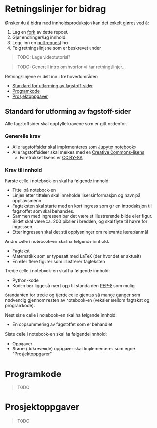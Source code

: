 # Retningslinjer for bidrag

Ønsker du å bidra med innholdsproduksjon kan det enkelt gjøres ved å:

1. Lag en [fork](https://github.com/fagstoff/ProgMod#fork-destination-box) av dette repoet.
1. Gjør endringer/lag innhold.
1. Legg inn en [pull request](https://help.github.com/articles/about-pull-requests/) her.
1. Følg retningslinjene som er beskrevet under

>TODO: Lage videotutorial?

> TODO: Generell intro om hvorfor vi har retningslinjer...

Retningslinjene er delt inn i tre hovedområder:

 * [Standard for utforming av fagstoff-sider](#standard-for-utforming-av-fagstoff-sider)
 * [Programkode](#programkode)
 * [Prosjektoppgaver](#prosjektoppgaver)
 
 
## Standard for utforming av fagstoff-sider

Alle fagstoffsider skal oppfylle kravene som er gitt nedenfor.

### Generelle krav

 * Alle fagstoffsider skal implementeres som [Jupyter notebooks](https://jupyter.org/install.html)
 * Alle fagstoffsideer skal merkes med en [Creative Commons-lisens](https://creativecommons.org/choose/?lang=no)
    * Foretrukket lisens er [CC BY-SA](https://creativecommons.org/licenses/by-sa/4.0/deed.no)

### Krav til innhold

Første celle i notebook-en skal ha følgende innhold:

 * Tittel på notebook-en
 * Linjen etter tittelen skal inneholde lisensinformasjon og navn på opphavsmenn
 * Fagteksten skal starte med en kort ingress som gir en introduksjon til fagstoffet som skal behandles.
 * Sammen med ingressen bør det være et illustrerende bilde eller figur. Bildet skal være ca. 200 piksler i bredden, og skal flyte til høyre for ingressen.
 * Etter ingressen skal det stå opplysninger om relevante læreplanmål

Andre celle i notebook-en skal ha følgende innhold:
 * Fagtekst
 * Matematikk som er typesatt med LaTeX (der hvor det er aktuelt)
 * En eller flere figurer som illustrerer fagteksten

Tredje celle i notebook-en skal ha følgende innhold:
 * Python-kode
 * Koden bør ligge så nært opp til standarden [PEP-8](https://www.python.org/dev/peps/pep-0008/) som mulig

Standarden for tredje og fjerde celle gjentas så mange ganger som nødvendig gjennom resten av notebook-en (veksler mellom fagtekst og programkode).

Nest siste celle i notebook-en skal ha følgende innhold:
 * En oppsummering av fagstoffet som er behandlet

Siste celle i notebook-en skal ha følgende innhold:
 * Oppgaver
 * Større (tidkrevende) oppgaver skal implementeres som egne "Prosjektoppgaver"


# Programkode

> TODO

# Prosjektoppgaver

> TODO
 
